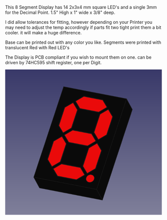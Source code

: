   This 8 Segment Display has 14 2x3x4 mm square LED's and a single 3mm for the Decimal Point.
  1.5" High x 1" wide x 3/8" deep.
  
  I did allow tolerances for fitting, however depending on your Printer you may need to adjust
  the temp accordingly if parts fit two tight print them a bit cooler. it will make a huge difference.
  
  Base can be printed out with any color you like.
  Segments were printed with translucent Red with Red LED's
  
  The Display is PCB compliant if you wish to mount them on one.
  can be driven by 74HC595 shift register, one per Digit. 
  
  ![alt text](images/Medium.png)
